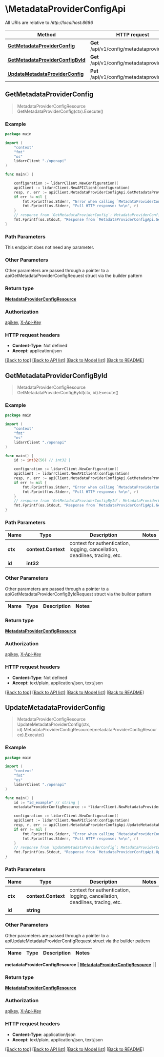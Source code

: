 # \MetadataProviderConfigApi

All URIs are relative to *http://localhost:8686*

Method | HTTP request | Description
------------- | ------------- | -------------
[**GetMetadataProviderConfig**](MetadataProviderConfigApi.md#GetMetadataProviderConfig) | **Get** /api/v1/config/metadataprovider | 
[**GetMetadataProviderConfigById**](MetadataProviderConfigApi.md#GetMetadataProviderConfigById) | **Get** /api/v1/config/metadataprovider/{id} | 
[**UpdateMetadataProviderConfig**](MetadataProviderConfigApi.md#UpdateMetadataProviderConfig) | **Put** /api/v1/config/metadataprovider/{id} | 



## GetMetadataProviderConfig

> MetadataProviderConfigResource GetMetadataProviderConfig(ctx).Execute()



### Example

```go
package main

import (
    "context"
    "fmt"
    "os"
    lidarrClient "./openapi"
)

func main() {

    configuration := lidarrClient.NewConfiguration()
    apiClient := lidarrClient.NewAPIClient(configuration)
    resp, r, err := apiClient.MetadataProviderConfigApi.GetMetadataProviderConfig(context.Background()).Execute()
    if err != nil {
        fmt.Fprintf(os.Stderr, "Error when calling `MetadataProviderConfigApi.GetMetadataProviderConfig``: %v\n", err)
        fmt.Fprintf(os.Stderr, "Full HTTP response: %v\n", r)
    }
    // response from `GetMetadataProviderConfig`: MetadataProviderConfigResource
    fmt.Fprintf(os.Stdout, "Response from `MetadataProviderConfigApi.GetMetadataProviderConfig`: %v\n", resp)
}
```

### Path Parameters

This endpoint does not need any parameter.

### Other Parameters

Other parameters are passed through a pointer to a apiGetMetadataProviderConfigRequest struct via the builder pattern


### Return type

[**MetadataProviderConfigResource**](MetadataProviderConfigResource.md)

### Authorization

[apikey](../README.md#apikey), [X-Api-Key](../README.md#X-Api-Key)

### HTTP request headers

- **Content-Type**: Not defined
- **Accept**: application/json

[[Back to top]](#) [[Back to API list]](../README.md#documentation-for-api-endpoints)
[[Back to Model list]](../README.md#documentation-for-models)
[[Back to README]](../README.md)


## GetMetadataProviderConfigById

> MetadataProviderConfigResource GetMetadataProviderConfigById(ctx, id).Execute()



### Example

```go
package main

import (
    "context"
    "fmt"
    "os"
    lidarrClient "./openapi"
)

func main() {
    id := int32(56) // int32 | 

    configuration := lidarrClient.NewConfiguration()
    apiClient := lidarrClient.NewAPIClient(configuration)
    resp, r, err := apiClient.MetadataProviderConfigApi.GetMetadataProviderConfigById(context.Background(), id).Execute()
    if err != nil {
        fmt.Fprintf(os.Stderr, "Error when calling `MetadataProviderConfigApi.GetMetadataProviderConfigById``: %v\n", err)
        fmt.Fprintf(os.Stderr, "Full HTTP response: %v\n", r)
    }
    // response from `GetMetadataProviderConfigById`: MetadataProviderConfigResource
    fmt.Fprintf(os.Stdout, "Response from `MetadataProviderConfigApi.GetMetadataProviderConfigById`: %v\n", resp)
}
```

### Path Parameters


Name | Type | Description  | Notes
------------- | ------------- | ------------- | -------------
**ctx** | **context.Context** | context for authentication, logging, cancellation, deadlines, tracing, etc.
**id** | **int32** |  | 

### Other Parameters

Other parameters are passed through a pointer to a apiGetMetadataProviderConfigByIdRequest struct via the builder pattern


Name | Type | Description  | Notes
------------- | ------------- | ------------- | -------------


### Return type

[**MetadataProviderConfigResource**](MetadataProviderConfigResource.md)

### Authorization

[apikey](../README.md#apikey), [X-Api-Key](../README.md#X-Api-Key)

### HTTP request headers

- **Content-Type**: Not defined
- **Accept**: text/plain, application/json, text/json

[[Back to top]](#) [[Back to API list]](../README.md#documentation-for-api-endpoints)
[[Back to Model list]](../README.md#documentation-for-models)
[[Back to README]](../README.md)


## UpdateMetadataProviderConfig

> MetadataProviderConfigResource UpdateMetadataProviderConfig(ctx, id).MetadataProviderConfigResource(metadataProviderConfigResource).Execute()



### Example

```go
package main

import (
    "context"
    "fmt"
    "os"
    lidarrClient "./openapi"
)

func main() {
    id := "id_example" // string | 
    metadataProviderConfigResource := *lidarrClient.NewMetadataProviderConfigResource() // MetadataProviderConfigResource |  (optional)

    configuration := lidarrClient.NewConfiguration()
    apiClient := lidarrClient.NewAPIClient(configuration)
    resp, r, err := apiClient.MetadataProviderConfigApi.UpdateMetadataProviderConfig(context.Background(), id).MetadataProviderConfigResource(metadataProviderConfigResource).Execute()
    if err != nil {
        fmt.Fprintf(os.Stderr, "Error when calling `MetadataProviderConfigApi.UpdateMetadataProviderConfig``: %v\n", err)
        fmt.Fprintf(os.Stderr, "Full HTTP response: %v\n", r)
    }
    // response from `UpdateMetadataProviderConfig`: MetadataProviderConfigResource
    fmt.Fprintf(os.Stdout, "Response from `MetadataProviderConfigApi.UpdateMetadataProviderConfig`: %v\n", resp)
}
```

### Path Parameters


Name | Type | Description  | Notes
------------- | ------------- | ------------- | -------------
**ctx** | **context.Context** | context for authentication, logging, cancellation, deadlines, tracing, etc.
**id** | **string** |  | 

### Other Parameters

Other parameters are passed through a pointer to a apiUpdateMetadataProviderConfigRequest struct via the builder pattern


Name | Type | Description  | Notes
------------- | ------------- | ------------- | -------------

 **metadataProviderConfigResource** | [**MetadataProviderConfigResource**](MetadataProviderConfigResource.md) |  | 

### Return type

[**MetadataProviderConfigResource**](MetadataProviderConfigResource.md)

### Authorization

[apikey](../README.md#apikey), [X-Api-Key](../README.md#X-Api-Key)

### HTTP request headers

- **Content-Type**: application/json
- **Accept**: text/plain, application/json, text/json

[[Back to top]](#) [[Back to API list]](../README.md#documentation-for-api-endpoints)
[[Back to Model list]](../README.md#documentation-for-models)
[[Back to README]](../README.md)

